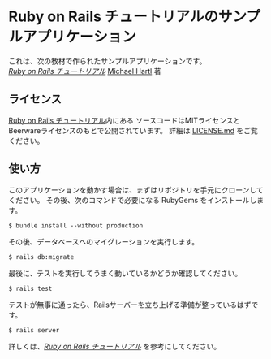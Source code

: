 # Ruby on Rails チュートリアルのサンプルアプリケーション

これは、次の教材で作られたサンプルアプリケーションです。   
[*Ruby on Rails チュートリアル*](https://railstutorial.jp/)
[Michael Hartl](http://www.michaelhartl.com/) 著

## ライセンス

[Ruby on Rails チュートリアル](https://railstutorial.jp/)内にある
ソースコードはMITライセンスとBeerwareライセンスのもとで公開されています。
詳細は [LICENSE.md](LICENSE.md) をご覧ください。

## 使い方

このアプリケーションを動かす場合は、まずはリポジトリを手元にクローンしてください。
その後、次のコマンドで必要になる RubyGems をインストールします。

```
$ bundle install --without production
```````

その後、データベースへのマイグレーションを実行します。

```
$ rails db:migrate
```````

最後に、テストを実行してうまく動いているかどうか確認してください。

```
$ rails test
```````

テストが無事に通ったら、Railsサーバーを立ち上げる準備が整っているはずです。

```
$ rails server
```````

詳しくは、[*Ruby on Rails チュートリアル*](https://railstutorial.jp/)
を参考にしてください。

